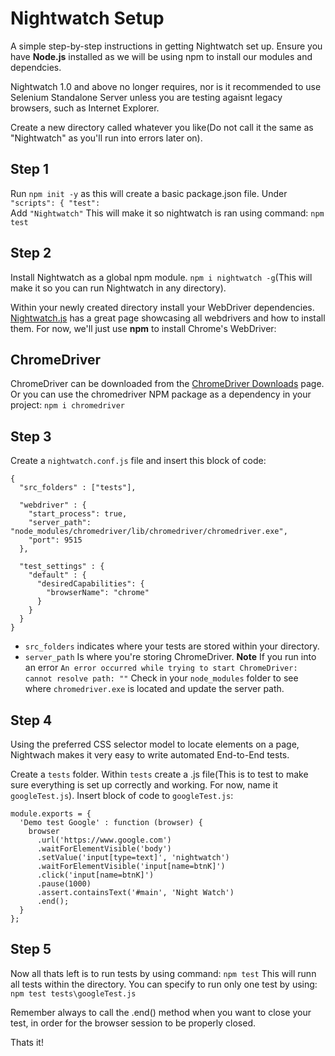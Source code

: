 # Nightwatch Setup
A simple step-by-step instructions in getting Nightwatch set up. Ensure you have **Node.js** installed as we will be using npm to install our modules and dependcies.

Nightwatch 1.0 and above no longer requires, nor is it recommended to use Selenium Standalone Server unless you are testing agaisnt legacy browsers, such as Internet Explorer.

Create a new directory called whatever you like(Do not call it the same as "Nightwatch" as you'll run into errors later on).

## Step 1

Run `npm init -y` as this will create a basic package.json file.
Under ```"scripts": {
    "test":```    
    Add `"Nightwatch"`
This will make it so nightwatch is ran using command: `npm test`


## Step 2

Install Nightwatch as a global npm module. `npm i nightwatch -g`(This will make it so you can run Nightwatch in any directory).

Within your newly created directory install your WebDriver dependencies. [Nightwatch.js](https://nightwatchjs.org/gettingstarted#installation) has a great page showcasing all webdrivers and how to install them. For now, we'll just use **npm** to install Chrome's WebDriver:

## ChromeDriver
ChromeDriver can be downloaded from the [ChromeDriver Downloads](https://chromedriver.chromium.org/downloads) page. Or you can use the chromedriver NPM package as a dependency in your project:
`npm i chromedriver`

## Step 3
Create a `nightwatch.conf.js` file and insert this block of code: 
```
{
  "src_folders" : ["tests"],

  "webdriver" : {
    "start_process": true,
    "server_path": "node_modules/chromedriver/lib/chromedriver/chromedriver.exe",
    "port": 9515
  },

  "test_settings" : {
    "default" : {
      "desiredCapabilities": {
        "browserName": "chrome"
      }
    }
  }
}
```

- `src_folders` indicates where your tests are stored within your directory.
- `server_path` Is where you're storing ChromeDriver. **Note** If you run into an error ```An error occurred while trying to start ChromeDriver: cannot resolve path: ""```  Check in your `node_modules` folder to see where `chromedriver.exe` is located and update the server path. 

## Step 4

Using the preferred CSS selector model to locate elements on a page, Nightwach makes it very easy to write automated End-to-End tests.

Create a `tests` folder. Within `tests` create a .js file(This is to test to make sure everything is set up correctly and working. For now, name it `googleTest.js`).
Insert block of code to `googleTest.js`:

```
module.exports = {
  'Demo test Google' : function (browser) {
    browser
      .url('https://www.google.com')
      .waitForElementVisible('body')
      .setValue('input[type=text]', 'nightwatch')
      .waitForElementVisible('input[name=btnK]')
      .click('input[name=btnK]')
      .pause(1000)
      .assert.containsText('#main', 'Night Watch')
      .end();
  }
};
```

## Step 5
Now all thats left is to run tests by using command: `npm test` This will runn all tests within the directory. You can specify to run only one test by using: `npm test tests\googleTest.js`

Remember always to call the .end() method when you want to close your test, in order for the browser session to be properly closed.

Thats it!
